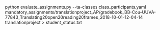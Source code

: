 
python evaluate_assignments.py --ta-classes class_participants.yaml mandatory_assignments/translationproject_AP/gradebook_BB-Cou-UUVA-77843_Translating20open20reading20frames_2018-10-01-12-04-14 translationproject > student_status.txt

